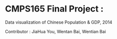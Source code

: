 # CMPS165 Final Project :

Data visualization of Chinese Population & GDP, 2014

Contributor : 
  JiaHua You, Wentan Bai, Wentian Bai
